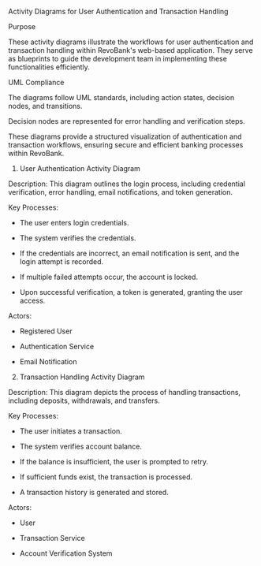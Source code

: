 Activity Diagrams for User Authentication and Transaction Handling

Purpose

These activity diagrams illustrate the workflows for user authentication and transaction handling within RevoBank's web-based application. They serve as blueprints to guide the development team in implementing these functionalities efficiently.

UML Compliance

The diagrams follow UML standards, including action states, decision nodes, and transitions.

Decision nodes are represented for error handling and verification steps.

These diagrams provide a structured visualization of authentication and transaction workflows, ensuring secure and efficient banking processes within RevoBank.



1. User Authentication Activity Diagram

Description:
This diagram outlines the login process, including credential verification, error handling, email notifications, and token generation.

Key Processes:

* The user enters login credentials.

* The system verifies the credentials.

* If the credentials are incorrect, an email notification is sent, and the login attempt is recorded.

* If multiple failed attempts occur, the account is locked.

* Upon successful verification, a token is generated, granting the user access.

Actors:

* Registered User

* Authentication Service

* Email Notification



2. Transaction Handling Activity Diagram

Description:
This diagram depicts the process of handling transactions, including deposits, withdrawals, and transfers.

Key Processes:

* The user initiates a transaction.

* The system verifies account balance.

* If the balance is insufficient, the user is prompted to retry.

* If sufficient funds exist, the transaction is processed.

* A transaction history is generated and stored.

Actors:

* User

* Transaction Service

* Account Verification System
